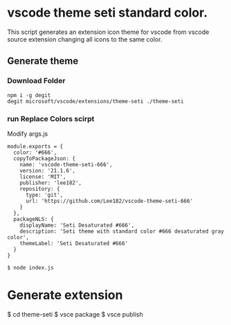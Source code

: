 # vscode theme seti standard color.
This script generates an extension icon theme for vscode from vscode source extension changing all icons to the same color.


## Generate theme
### Download Folder
```
npm i -g degit
degit microsoft/vscode/extensions/theme-seti ./theme-seti
```

### run Replace Colors scirpt
Modify args.js
```
module.exports = {
  color: '#666',
  copyToPackageJson: {
    name: 'vscode-theme-seti-666',
    version: '21.1.6',
    license: 'MIT',
    publisher: 'lee182',
    repository: {
      type: 'git',
      url: 'https://github.com/Lee182/vscode-theme-seti-666'
    }
  },
  packageNLS: {
    displayName: 'Seti Desaturated #666',
    description: 'Seti theme with standard color #666 desaturated gray color',
    themeLabel: 'Seti Desaturated #666'
  }
}
```
```
$ node index.js
```


# Generate extension
$ cd theme-seti
$ vsce package
$ vsce publish
```